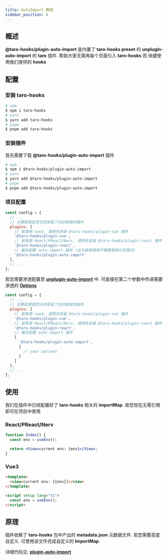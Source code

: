 ```yaml
---
title: AutoImport 教程
sidebar_position: 4
---
```


## 概述

**@taro-hooks/plugin-auto-import** 是内置了 **taro-hooks preset** 的 **unplugin-auto-import** 的 **taro** 插件. 帮助大家无需再每个页面引入 **taro-hooks** 而 快捷使用我们提供的 **hooks**

## 配置

### 安装 **taro-hooks**

```bash
# npm
$ npm i taro-hooks
# yarn
$ yarn add taro-hooks
# pnpm
$ pnpm add taro-hooks
```

### 安装插件

首先需要下载 **@taro-hooks/plugin-auto-import** 插件

```bash
# npm
$ npm i @taro-hooks/plugin-auto-import
# yarn
$ yarn add @taro-hooks/plugin-auto-import
# pnpm
$ pnpm add @taro-hooks/plugin-auto-import
```

### 项目配置

```js title="config/index.js"
const config = {
  // ...
  // 主要前提是您已经安装了对应框架的插件
  plugins: [
    // 若使用 vue3, 请预先安装 @taro-hooks/plugin-vue 插件
    '@taro-hooks/plugin-vue'，
    // 若使用 React/PReact/Nerv, 请预先安装 @taro-hooks/plugin-react 插件
    '@taro-hooks/plugin-react',
    // 最后配置 auto-import 插件 (此为直接使用不需要客制化的情况)
    '@taro-hooks/plugin-auto-import'
  ],
  // ...
};
```

若您需要渗透配置至 [**unplugin-auto-import**](https://github.com/antfu/unplugin-auto-import) 中. 可直接在第二个参数中传递需要渗透的 [**Options**](https://github.com/antfu/unplugin-auto-import#configuration)

```js title="config/index.js"
const config = {
  // ...
  // 主要前提是您已经安装了对应框架的插件
  plugins: [
    // 若使用 vue3, 请预先安装 @taro-hooks/plugin-vue 插件
    '@taro-hooks/plugin-vue'，
    // 若使用 React/PReact/Nerv, 请预先安装 @taro-hooks/plugin-react 插件
    '@taro-hooks/plugin-react',
    // 最后配置 auto-import 插件
    [
      '@taro-hooks/plugin-auto-import',
      {
        // your options
      }
    ]
  ],
  // ...
};
```

## 使用

我们在插件中已经配置好了 **taro-hooks** 相关的 **importMap**. 故您现在无需引用即可在项目中使用

### React/PReact/Nerv

```jsx
function Index() {
  const env = useEnv();

  return <View>current env: {env}</View>;
}
```

### Vue3

```html
<template>
  <view>current env: {{env}}</view>
</template>

<script setup lang="ts">
  const env = useEnv();
</script>
```

## 原理

插件依赖了 **taro-hooks** 包中产出的 **metadata.json** 元数据文件. 若您需要高度自定义. 可使用该文件完成自定义的 **ImportMap**.

详细代码见: [**plugin-auto-import**](https://github.com/innocces/taro-hooks/blob/next/packages/plugin-auto-import/src/index.ts#L23)
